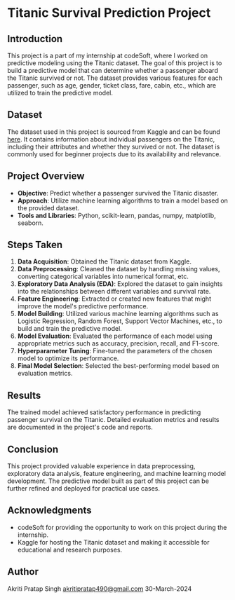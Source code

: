 # Titanic Survival Prediction Project

## Introduction
This project is a part of my internship at codeSoft, where I worked on predictive modeling using the Titanic dataset. The goal of this project is to build a predictive model that can determine whether a passenger aboard the Titanic survived or not. The dataset provides various features for each passenger, such as age, gender, ticket class, fare, cabin, etc., which are utilized to train the predictive model.

## Dataset
The dataset used in this project is sourced from Kaggle and can be found [here](https://www.kaggle.com/datasets/yasserh/titanic-dataset). It contains information about individual passengers on the Titanic, including their attributes and whether they survived or not. The dataset is commonly used for beginner projects due to its availability and relevance.

## Project Overview
- **Objective**: Predict whether a passenger survived the Titanic disaster.
- **Approach**: Utilize machine learning algorithms to train a model based on the provided dataset.
- **Tools and Libraries**: Python, scikit-learn, pandas, numpy, matplotlib, seaborn.

## Steps Taken
1. **Data Acquisition**: Obtained the Titanic dataset from Kaggle.
2. **Data Preprocessing**: Cleaned the dataset by handling missing values, converting categorical variables into numerical format, etc.
3. **Exploratory Data Analysis (EDA)**: Explored the dataset to gain insights into the relationships between different variables and survival rate.
4. **Feature Engineering**: Extracted or created new features that might improve the model's predictive performance.
5. **Model Building**: Utilized various machine learning algorithms such as Logistic Regression, Random Forest, Support Vector Machines, etc., to build and train the predictive model.
6. **Model Evaluation**: Evaluated the performance of each model using appropriate metrics such as accuracy, precision, recall, and F1-score.
7. **Hyperparameter Tuning**: Fine-tuned the parameters of the chosen model to optimize its performance.
8. **Final Model Selection**: Selected the best-performing model based on evaluation metrics.

## Results
The trained model achieved satisfactory performance in predicting passenger survival on the Titanic. Detailed evaluation metrics and results are documented in the project's code and reports.

## Conclusion
This project provided valuable experience in data preprocessing, exploratory data analysis, feature engineering, and machine learning model development. The predictive model built as part of this project can be further refined and deployed for practical use cases.

## Acknowledgments
- codeSoft for providing the opportunity to work on this project during the internship.
- Kaggle for hosting the Titanic dataset and making it accessible for educational and research purposes.
  
## Author
Akriti Pratap Singh
akritipratap490@gmail.com 
30-March-2024
